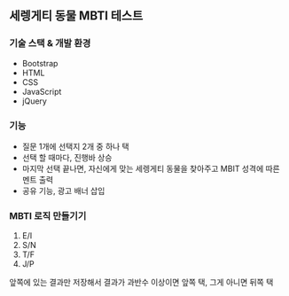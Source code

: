 ## 세렝게티 동물 MBTI 테스트

### 기술 스택 & 개발 환경

- Bootstrap
- HTML
- CSS
- JavaScript
- jQuery

### 기능

- 질문 1개에 선택지 2개 중 하나 택
- 선택 할 때마다, 진행바 상승
- 마지막 선택 끝나면, 자신에게 맞는 세렝게티 동물을 찾아주고 MBIT 성격에 따른 멘트 출력
- 공유 기능, 광고 배너 삽입

### MBTI 로직 만들기기

1. E/I
2. S/N
3. T/F
4. J/P

앞쪽에 있는 결과만 저장해서 결과가 과반수 이상이면 앞쪽 택, 그게 아니면 뒤쪽 택
